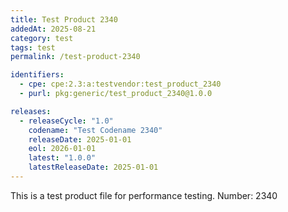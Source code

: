 ```yaml
---
title: Test Product 2340
addedAt: 2025-08-21
category: test
tags: test
permalink: /test-product-2340

identifiers:
  - cpe: cpe:2.3:a:testvendor:test_product_2340
  - purl: pkg:generic/test_product_2340@1.0.0

releases:
  - releaseCycle: "1.0"
    codename: "Test Codename 2340"
    releaseDate: 2025-01-01
    eol: 2026-01-01
    latest: "1.0.0"
    latestReleaseDate: 2025-01-01
---
```


This is a test product file for performance testing. Number: 2340
